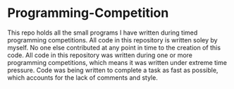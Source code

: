 Programming-Competition
=======================

This repo holds all the small programs I have written during timed programming competitions.
All code in this repository is written soley by myself. No one else contributed at any point in time to the creation of this code.
All code in this repository was written during one or more programming competitions, which means it was written under extreme time pressure.
Code was being written to complete a task as fast as possible, which accounts for the lack of comments and style.
